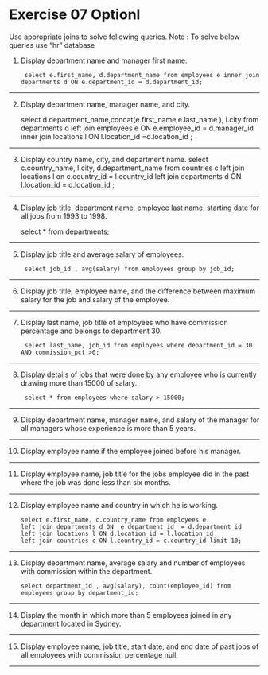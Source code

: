 
# Exercise 07 Optionl

Use appropriate joins to solve following queries.
Note : To solve below queries use “hr” database

1. Display department name and manager first name.

        select e.first_name, d.department_name from employees e inner join departments d ON e.department_id = d.department_id;
----------------------------------------------------
2. Display department name, manager name, and city.

    select d.department_name,concat(e.first_name,e.last_name ), l.city from departments d left join employees e  ON e.employee_id = d.manager_id inner join locations l ON l.location_id =d.location_id ;
----------------------------------------------------
3. Display country name, city, and department name.
    select c.country_name, l.city, d.department_name from countries c left join locations l on c.country_id = l.country_id left join departments d ON l.location_id = d.location_id ;

----------------------------------------------------
4. Display job title, department name, employee last name, starting date for all jobs from 1993 to 1998.

    select * from departments;
----------------------------------------------------
5. Display job title and average salary of employees.

        select job_id , avg(salary) from employees group by job_id;
----------------------------------------------------
6. Display job title, employee name, and the difference between maximum salary for the job and salary of the employee.

        
----------------------------------------------------
7. Display last name, job title of employees who have commission percentage and belongs to department 30.

        select last_name, job_id from employees where department_id = 30 AND commission_pct >0;
----------------------------------------------------
8. Display details of jobs that were done by any employee who is currently drawing more than 15000 of salary.

        select * from employees where salary > 15000;
----------------------------------------------------
9. Display department name, manager name, and salary of the manager for all 
managers whose experience is more than 5 years.


----------------------------------------------------
10. Display employee name if the employee joined before his manager.

----------------------------------------------------
11. Display employee name, job title for the jobs employee did in the past where the job was done less than six months.

----------------------------------------------------
12. Display employee name and country in which he is working.

        select e.first_name, c.country_name from employees e 
        left join departments d ON  e.department_id  = d.department_id  
        left join locations l ON d.location_id = l.location_id 
        left join countries c ON l.country_id = c.country_id limit 10;
----------------------------------------------------
13. Display department name, average salary and number of employees with 
commission within the department.

        select department_id , avg(salary), count(employee_id) from employees group by department_id; 
----------------------------------------------------
14. Display the month in which more than 5 employees joined in any department located in Sydney.


----------------------------------------------------
15. Display employee name, job title, start date, and end date of past jobs of all employees with commission percentage null.

----------------------------------------------------